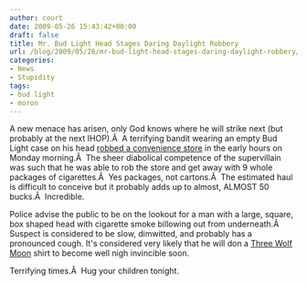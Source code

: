 ```yaml
---
author: court
date: 2009-05-26 15:43:42+00:00
draft: false
title: Mr. Bud Light Head Stages Daring Daylight Robbery
url: /blog/2009/05/26/mr-bud-light-head-stages-daring-daylight-robbery/
categories:
- News
- Stupidity
tags:
- bud light
- moron
---
```


A new menace has arisen, only God knows where he will strike next (but probably at the next IHOP).Â  A terrifying bandit wearing an empty Bud Light case on his head [robbed a convenience store](http://www.cbsnews.com/stories/2009/05/26/ap/national/main5039309.shtml) in the early hours on Monday morning.Â  The sheer diabolical competence of the supervillain was such that he was able to rob the store and get away with 9 whole packages of cigarettes.Â  Yes packages, not cartons.Â  The estimated haul is difficult to conceive but it probably adds up to almost, ALMOST 50 bucks.Â  Incredible.

Police advise the public to be on the lookout for a man with a large, square, box shaped head with cigarette smoke billowing out from underneath.Â  Suspect is considered to be slow, dimwitted, and probably has a pronounced cough. It's considered very likely that he will don a [Three Wolf Moon](http://www.vallentyne.com/blog/2009/05/22/three-wolf-moon-shirt/) shirt to become well nigh invincible soon.

Terrifying times.Â  Hug your children tonight.
